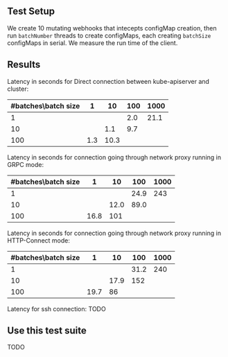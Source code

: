 ## Test Setup

We create 10 mutating webhooks that intecepts configMap creation, then run
`batchNumber` threads to create configMaps, each creating `batchSize` configMaps
in serial. We measure the run time of the client.

## Results

Latency in seconds for Direct connection between kube-apiserver and cluster:

| #batches\batch size | 1   | 10   | 100  | 1000 |
|---------------------|-----|------|------|------|
| 1                   |     |      | 2.0  | 21.1 |
| 10                  |     | 1.1  | 9.7  |      |
| 100                 | 1.3 | 10.3 |      |      |

Latency in seconds for connection going through network proxy running in GRPC
mode:

| #batches\batch size | 1   | 10   | 100  | 1000 |
|---------------------|-----|------|------|------|
| 1                   |     |      | 24.9 | 243  |
| 10                  |     | 12.0 | 89.0 |      |
| 100                 | 16.8| 101  |      |      |

Latency in seconds for connection going through network proxy running in
HTTP-Connect mode:

| #batches\batch size | 1   | 10   | 100  | 1000 |
|---------------------|-----|------|------|------|
| 1                   |     |      | 31.2 | 240  |
| 10                  |     | 17.9 | 152  |      |
| 100                 | 19.7| 86   |      |      |

Latency for ssh connection: TODO

## Use this test suite

TODO
